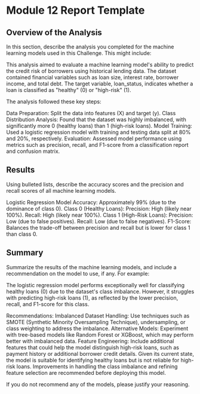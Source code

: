 # Module 12 Report Template

## Overview of the Analysis

In this section, describe the analysis you completed for the machine learning models used in this Challenge. This might include:

This analysis aimed to evaluate a machine learning model's ability to predict the credit risk of borrowers using historical lending data. The dataset contained financial variables such as loan size, interest rate, borrower income, and total debt. The target variable, loan_status, indicates whether a loan is classified as "healthy" (0) or "high-risk" (1).

The analysis followed these key steps:

Data Preparation: Split the data into features (X) and target (y).
Class Distribution Analysis: Found that the dataset was highly imbalanced, with significantly more 0 (healthy loans) than 1 (high-risk loans).
Model Training: Used a logistic regression model with training and testing data split at 80% and 20%, respectively.
Evaluation: Assessed model performance using metrics such as precision, recall, and F1-score from a classification report and confusion matrix.

## Results

Using bulleted lists, describe the accuracy scores and the precision and recall scores of all machine learning models.

Logistic Regression Model
Accuracy: Approximately 99% (due to the dominance of class 0).
Class 0 (Healthy Loans):
Precision: High (likely near 100%).
Recall: High (likely near 100%).
Class 1 (High-Risk Loans):
Precision: Low (due to false positives).
Recall: Low (due to false negatives).
F1-Score: Balances the trade-off between precision and recall but is lower for class 1 than class 0.

## Summary

Summarize the results of the machine learning models, and include a recommendation on the model to use, if any. For example:


The logistic regression model performs exceptionally well for classifying healthy loans (0) due to the dataset's class imbalance. However, it struggles with predicting high-risk loans (1), as reflected by the lower precision, recall, and F1-score for this class.

Recommendations:
Imbalanced Dataset Handling:
Use techniques such as SMOTE (Synthetic Minority Oversampling Technique), undersampling, or class weighting to address the imbalance.
Alternative Models:
Experiment with tree-based models like Random Forest or XGBoost, which may perform better with imbalanced data.
Feature Engineering:
Include additional features that could help the model distinguish high-risk loans, such as payment history or additional borrower credit details.
Given its current state, the model is suitable for identifying healthy loans but is not reliable for high-risk loans. Improvements in handling the class imbalance and refining feature selection are recommended before deploying this model.

If you do not recommend any of the models, please justify your reasoning.

